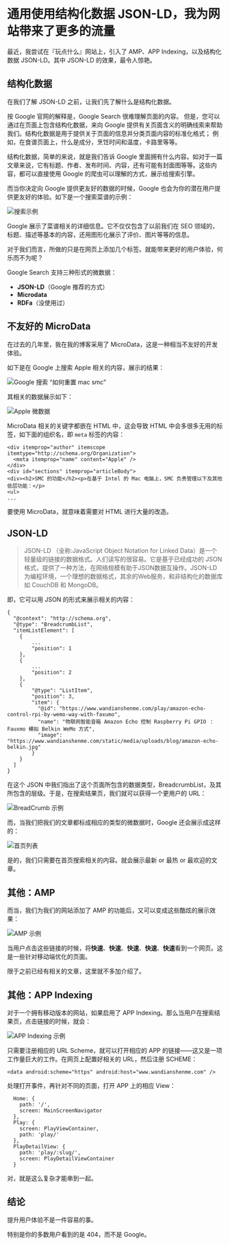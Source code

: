 通用使用结构化数据 JSON-LD，我为网站带来了更多的流量
===

最近，我尝试在『玩点什么』网站上，引入了 AMP、APP Indexing，以及结构化数据 JSON-LD。其中 JSON-LD 的效果，最令人惊艳。

结构化数据
---

在我们了解 JSON-LD 之前，让我们先了解什么是结构化数据。

按 Google 官网的解释是，Google Search 很难理解页面的内容。 但是，您可以通过在页面上包含结构化数据，来向 Google 提供有关页面含义的明确线索来帮助我们。结构化数据是用于提供关于页面的信息并分类页面内容的标准化格式； 例如，在食谱页面上，什么是成分，烹饪时间和温度，卡路里等等。

结构化数据，简单的来说，就是我们告诉 Google 里面拥有什么内容。如对于一篇文章来说，它有标题、作者、发布时间、内容，还有可能有封面图等等。这些内容，都可以直接使用 Google 的爬虫可以理解的方式，展示给搜索引擎。

而当你决定向 Google 提供更友好的数据的时候，Google 也会为你的潜在用户提供更友好的体验。如下是一个搜索菜谱的示例：

![搜索示例](search-example.png)

Google 展示了菜谱相关的详细信息。它不仅仅包含了以前我们在 SEO 领域的，标题、描述等基本的内容，还用图形化展示了评价、图片等等的信息。

对于我们而言，所做的只是在网页上添加几个标签。就能带来更好的用户体验，何乐而不为呢？

Google Search 支持三种形式的微数据：

 - **JSON-LD**（Google 推荐的方式）
 - **Microdata**
 - **RDFa**（没使用过）

不友好的 MicroData
---

在过去的几年里，我在我的博客采用了 MicroData，这是一种相当不友好的开发体验。

如下是在 Google 上搜索 Apple 相关的内容，展示的结果：

![Google 搜索 “如何重置 mac smc”](apple-microdata-example.png)

其相关的数据展示如下：

![Apple 微数据](apple-microdata.png)

MicroData 相关的关键字都嵌在 HTML 中，这会导致 HTML 中会多很多无用的标签，如下面的组织名，即 ``meta`` 标签的内容：

```
<div itemprop="author" itemscope itemtype="http://schema.org/Organization">
  <meta itemprop="name" content="Apple" />
</div>
<div id="sections" itemprop="articleBody">
<div><h2>SMC 的功能</h2><p>在基于 Intel 的 Mac 电脑上，SMC 负责管理以下及其他低层功能：</p>
<ul>
...
```

要使用 MicroData，就意味着需要对 HTML 进行大量的改造。

JSON-LD
---

> JSON-LD （全称:JavaScript Object Notation for Linked Data）是一个轻量级的链接的数据格式。人们读写的很容易。它是基于已经成功的 JSON 格式，提供了一种方法，在网络规模有助于JSON数据互操作。JSON-LD 为编程环境，一个理想的数据格式，其余的Web服务，和非结构化的数据库如 CouchDB 和 MongoDB。

即，它可以用 JSON 的形式来展示相关的内容：

```
{
  "@context": "http://schema.org",
  "@type": "BreadcrumbList",
  "itemListElement": [
    {
    	...
        "position": 1
    },
    {
    	...
        "position": 2
    },
    {
        "@type": "ListItem",
        "position": 3,
        "item": {
          "@id": "https://www.wandianshenme.com/play/amazon-echo-control-rpi-by-wemo-way-with-faxumo",
          "name": "物联网智能音箱 Amazon Echo 控制 Raspberry Pi GPIO ：Fauxmo 模拟 Belkin WeMo 方式",
          "image": "https://www.wandianshenme.com/static/media/uploads/blog/amazon-echo-belkin.jpg"
        }
    }
  ]
}
```

在这个 JSON 中我们指出了这个页面所包含的数据类型，BreadcrumbList，及其所包含的层级。于是，在搜索结果页，我们就可以获得一个更用户的 URL：

![BreadCrumb 示例](breadcrumb-json-ld-example.png)

而，当我们把我们的文章都标成相应的类型的微数据时，Google 还会展示成这样的：

![首页列表](articles-microdata.png)

是的，我们只需要在首页搜索相关的内容。就会展示最新 or 最热 or 最欢迎的文章。

其他：AMP
---

而当，我们为我们的网站添加了 AMP 的功能后，又可以变成这些酷炫的展示效果：

![AMP 示例](amp-example.jpg)

当用户点击这些链接的时候，将**快速**、**快速**、**快速**、**快速**、**快速**看到一个网页。这是一些针对移动端优化的页面。

限于之前已经有相关的文章，这里就不多加介绍了。

其他：APP Indexing
---

对于一个拥有移动版本的网站，如果启用了 APP Indexing。那么当用户在搜索结果页，点击链接的时候，就会：

![APP Indexing 示例](app-indexing.jpg)

只需要注册相应的 URL Scheme，就可以打开相应的 APP 的链接——这又是一项工作量巨大的工作。在网页上配置好相关的 URL，然后注册 SCHEME：

```
<data android:scheme="https" android:host="www.wandianshenme.com" />
```

处理打开事件，再针对不同的页面，打开 APP 上的相应 View：

```
  Home: {
    path: '/',
    screen: MainScreenNavigator
  },
  Play: {
    screen: PlayViewContainer,
    path: 'play/'
  },
  PlayDetailView: {
    path: 'play/:slug/',
    screen: PlayDetailViewContainer
  }
```

对，就是这么复杂才能串到一起。

结论
---

提升用户体验不是一件容易的事。

特别是你的多数用户看到的是 404，而不是 Google。
